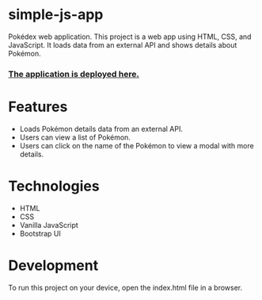 # **simple-js-app**
Pokédex web application. This project is a web app using HTML, CSS, and JavaScript. It loads data from an external API and shows details about Pokémon.

### [The application is deployed here.](https://molleira.github.io/simple-js-app/)


# Features
* Loads Pokémon details data from an external API.
* Users can view a list of Pokémon.
* Users can click on the name of the Pokémon to view a modal with more details.


# Technologies
* HTML
* CSS
* Vanilla JavaScript
* Bootstrap UI


# Development
To run this project on your device, open the index.html file in a browser.
